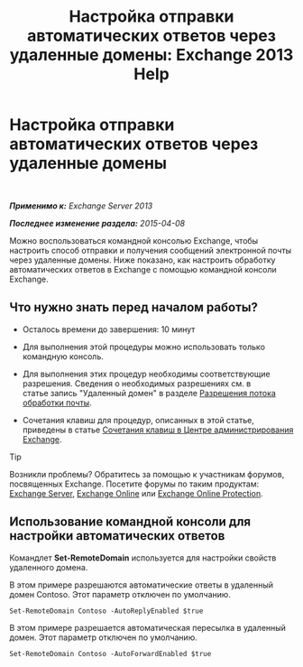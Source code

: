 ﻿---
title: 'Настройка отправки автоматических ответов через удаленные домены: Exchange 2013 Help'
TOCTitle: Настройка отправки автоматических ответов через удаленные домены
ms:assetid: 3d88a1fb-4b62-419a-a50d-ffd868e229d0
ms:mtpsurl: https://technet.microsoft.com/ru-ru/library/JJ657720(v=EXCHG.150)
ms:contentKeyID: 50487926
ms.date: 04/30/2018
mtps_version: v=EXCHG.150
ms.translationtype: HT
---

# Настройка отправки автоматических ответов через удаленные домены

 

_**Применимо к:** Exchange Server 2013_

_**Последнее изменение раздела:** 2015-04-08_

Можно воспользоваться командной консолью Exchange, чтобы настроить способ отправки и получения сообщений электронной почты через удаленные домены. Ниже показано, как настроить обработку автоматических ответов в Exchange с помощью командной консоли Exchange.

## Что нужно знать перед началом работы?

  - Осталось времени до завершения: 10 минут

  - Для выполнения этой процедуры можно использовать только командную консоль.

  - Для выполнения этих процедур необходимы соответствующие разрешения. Сведения о необходимых разрешениях см. в статье запись "Удаленный домен" в разделе [Разрешения потока обработки почты](mail-flow-permissions-exchange-2013-help.md).

  - Сочетания клавиш для процедур, описанных в этой статье, приведены в статье [Сочетания клавиш в Центре администрирования Exchange](keyboard-shortcuts-in-the-exchange-admin-center-exchange-online-protection-help.md).

> [!TIP]  
> Возникли проблемы? Обратитесь за помощью к участникам форумов, посвященных Exchange. Посетите форумы по таким продуктам: <a href="https://go.microsoft.com/fwlink/p/?linkid=60612">Exchange Server</a>, <a href="https://go.microsoft.com/fwlink/p/?linkid=267542">Exchange Online</a> или <a href="https://go.microsoft.com/fwlink/p/?linkid=285351">Exchange Online Protection</a>.


## Использование командной консоли для настройки автоматических ответов

Командлет **Set-RemoteDomain** используется для настройки свойств удаленного домена.

В этом примере разрешаются автоматические ответы в удаленный домен Contoso. Этот параметр отключен по умолчанию.

    Set-RemoteDomain Contoso -AutoReplyEnabled $true

В этом примере разрешается автоматическая пересылка в удаленный домен. Этот параметр отключен по умолчанию.

    Set-RemoteDomain Contoso -AutoForwardEnabled $true

